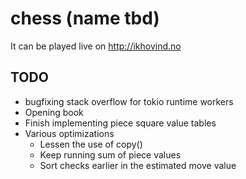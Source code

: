 # chess (name tbd)

It can be played live on http://ikhovind.no

## TODO
 * bugfixing stack overflow for tokio runtime workers
 * Opening book
 * Finish implementing piece square value tables
 * Various optimizations
    * Lessen the use of copy()
    * Keep running sum of piece values
    * Sort checks earlier in the estimated move value
  
